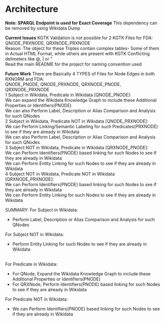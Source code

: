 # **Architecture**
**Note: SPARQL Endpoint is used for Exact Coverage**
This dependency can be removed by using Wikidata Dump

**Current Issues**
KGTK Validation is not possible for 2 KGTK Files for FDA: <br>
QNODE_PRXNODE, QRXNODE_PRXNODE<br>
Reason: The object for these Triples contain complex tables- Some of them in Actual HTML Format, while others are present with KGTK Conflicting delimeters like @, | or "<br>
Read the main README for the project for naming convention used<br>

**Future Work**
There are Basically 4 TYPES of Files for Node Edges in both RXNORM and FDA:<br>
		QNODE_PNODE, QNODE_PRXNODE, QRXNODE_PNODE, QRXNODE_PRXNODE<br>
1   Subject in Wikidata, Predicate in Wikidata [QNODE_PNODE]: <br>
		We can expand the Wikidata Knowledge Graph to include these Additional Properties or Identifiers(PNODE)<br>
		We can also Perform Label, Description or Alias Comparison and Analysis for such QNodes<br>
2   Subject in Wikidata, Predicate NOT in Wikidata [QNODE_PRXNODE]: <br>
		We can Perform Linking/Semantic Labeling for such Predicates(PRXNODE) to see if they are already in Wikidata<br>
		We can also Perform Label, Description or Alias Comparison and Analysis for such QNodes<br>
3   Subject NOT in Wikidata, Predicate in Wikidata [QRXNODE_PNODE]: <br>
		We can Perform Identifiers(PNODE) based linking for such Nodes to see if they are already in Wikidata<br>
		We can Perform Entity Linking for such Nodes to see if they are already in Wikidata<br>
4   Subject NOT in Wikidata, Predicate NOT in Wikidata [QRXNODE_PRXNODE]: <br>
		We can Perform Identifiers(PNODE) based linking for such Nodes to see if they are already in Wikidata<br>
		We can Perform Entity Linking for such Nodes to see if they are already in Wikidata<br>

SUMMARY:
For Subject in Wikidata: 
*	Perform Label, Description or Alias Comparison and Analysis for such QNodes<br>

For Subject NOT in Wikidata: 
*	Perform Entity Linking for such Nodes to see if they are already in Wikidata<br><br>

For Predicate in Wikidata: 
* 	For QNode, Expand the Wikidata Knowledge Graph to include these Additional Properties or Identifiers(PNODE)<br>
*	For QRXNode, Perform Identifiers(PNODE) based linking for such Nodes to see if they are already in Wikidata<br>

For Predicate NOT in Wikidata:
*	We can Perform Identifiers(PNODE) based linking for such Nodes to see if they are already in Wikidata<br>
